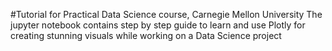 #Tutorial for Practical Data Science course, Carnegie Mellon University
The jupyter notebook contains step by step guide to learn and use Plotly for creating stunning visuals while working on a Data Science project
